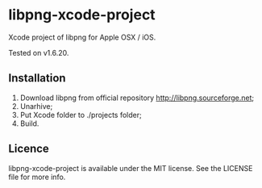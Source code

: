 libpng-xcode-project
====================

Xcode project of libpng for Apple OSX / iOS.

Tested on v1.6.20.

Installation
-------------
1. Download libpng from official repository http://libpng.sourceforge.net;
2. Unarhive;
3. Put Xcode folder to ./projects folder;
4. Build.


Licence
-------------
libpng-xcode-project is available under the MIT license. See the LICENSE file for more info.
